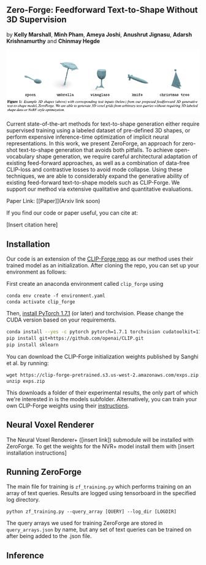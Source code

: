 

## Zero-Forge: Feedforward Text-to-Shape Without 3D Supervision
by **Kelly Marshall**, **Minh Pham**, **Ameya Joshi**, **Anushrut Jignasu**, **Adarsh Krishnamurthy** and **Chinmay Hegde**

![CLIP](/images/main.png)

Current state-of-the-art methods for text-to-shape generation either require supervised training using a labeled dataset of pre-defined 3D shapes, or perform expensive inference-time optimization of implicit neural representations. In this work, we present ZeroForge, an approach for zero-shot text-to-shape generation that avoids both pitfalls. To achieve open-vocabulary shape generation, we require careful architectural adaptation of existing feed-forward approaches, as well as a combination of data-free CLIP-loss and contrastive losses to avoid mode collapse. Using these techniques, we are able to considerably expand the generative ability of existing feed-forward text-to-shape models such as CLIP-Forge. We support our method via extensive qualitative and quantitative evaluations.

Paper Link: [[Paper]](Arxiv link soon)

If you find our code or paper useful, you can cite at:

[Insert citation here]

## Installation

Our code is an extension of the [CLIP-Forge repo](https://github.com/AutodeskAILab/Clip-Forge) as our method uses their trained model as an initialization. After cloning the repo, you can set up your environment as follows:


First create an anaconda environment called `clip_forge` using
```
conda env create -f environment.yaml
conda activate clip_forge
```

Then, [install PyTorch 1.7.1](https://pytorch.org/get-started/locally/) (or later) and torchvision. Please change the CUDA version based on your requirements. 

```bash
conda install --yes -c pytorch pytorch=1.7.1 torchvision cudatoolkit=11.0
pip install git+https://github.com/openai/CLIP.git
pip install sklearn
```

You can download the CLIP-Forge initialization weights published by Sanghi et al. by running:

```
wget https://clip-forge-pretrained.s3.us-west-2.amazonaws.com/exps.zip
unzip exps.zip
```
This downloads a folder of their experimental results, the only part of which we're interested in is the models subfolder. Alternatively, you can train your own CLIP-Forge weights using their [instructions](https://github.com/AutodeskAILab/Clip-Forge). 

## Neural Voxel Renderer

The Neural Voxel Renderer+ ([insert link]) submodule will be installed with ZeroForge. To get the weights for the NVR+ model install them with [insert installation instructions]

## Running ZeroForge
The main file for training is `zf_training.py` which performs training on an array of text queries. Results are logged using tensorboard in the specified log directory.

```
python zf_training.py --query_array [QUERY] --log_dir [LOGDIR] 
```
The query arrays we used for training ZeroForge are stored in `query_arrays.json` by name, but any set of text queries can be trained on after being added to the .json file.

## Inference







